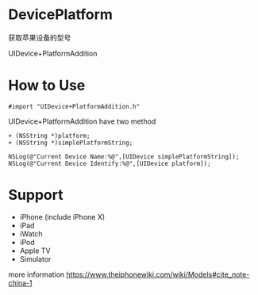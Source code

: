 # DevicePlatform
获取苹果设备的型号

UIDevice+PlatformAddition
# How to Use

```
#import "UIDevice+PlatformAddition.h"
```
UIDevice+PlatformAddition have two method
```
+ (NSString *)platform;
+ (NSString *)simplePlatformString;
```

```
NSLog(@"Current Device Name:%@",[UIDevice simplePlatformString]);
NSLog(@"Current Device Identify:%@",[UIDevice platform]);
```

# Support 
- iPhone (include iPhone X)
- iPad
- iWatch
- iPod
- Apple TV
- Simulator


more information 
https://www.theiphonewiki.com/wiki/Models#cite_note-china-1
